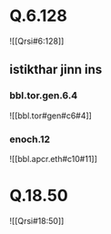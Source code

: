 
# Q.6.128

![[Qrsi#6:128]]

## istikthar jinn ins
### bbl.tor.gen.6.4
![[bbl.tor#gen#c6#4]]
### enoch.12
![[bbl.apcr.eth#c10#11]]

# Q.18.50

![[Qrsi#18:50]]
